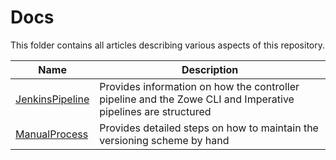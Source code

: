 # Docs
This folder contains all articles describing various aspects of this repository.

| Name | Description |
| ---- | ----------- |
| [JenkinsPipeline] | Provides information on how the controller pipeline and the Zowe CLI and Imperative pipelines are structured |
| [ManualProcess]   | Provides detailed steps on how to maintain the versioning scheme by hand |

[JenkinsPipeline]: ./docs/JenkinsPipeline.md
[ManualProcess]: ./docs/ManualProcess.md
